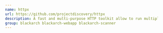 ```yaml
---
name: httpx
url: https://github.com/projectdiscovery/httpx
description: A fast and multi-purpose HTTP toolkit allow to run multiple probers using retryablehttp library.
group: blackarch blackarch-webapp blackarch-scanner
---
```

